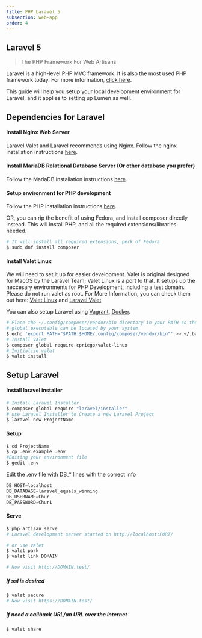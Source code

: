 ```yaml
---
title: PHP Laravel 5
subsection: web-app
order: 4
---
```


## Laravel 5
> The PHP Framework For Web Artisans

Laravel is a high-level PHP MVC framework. It is also the most used PHP framework today. For more information, [click here](https://laravel.com/). 

This guide will help you setup your local development environment for Laravel, and it applies to setting up Lumen as well.


## Dependencies for Laravel
#### Install Nginx Web Server
Laravel Valet and Laravel recommends using Nginx. Follow the nginx installation instructions [here](/start/sw/web-app/nginx.html).


#### Install MariaDB Relational Database Server (Or other database you prefer)
Follow the MariaDB installation instructions [here](/tech/database/mariadb/about.html).

#### Setup environment for PHP development
Follow the PHP installation instructions [here](/tech/languages/php/php-installation.html).

OR, you can rip the benefit of using Fedora, and install composer directly instead. This will install PHP, and all the required extensions/libraries needed.
```bash
# It will install all required extensions, perk of Fedora
$ sudo dnf install composer
```

#### Install Valet Linux
We will need to set it up for easier development. Valet is original designed for MacOS by the Laravel Team; Valet Linux is a port to that. It setups up the neccesary environments for PHP Development, including a test domain. Please do not run valet as root. 
For More Information, you can check them out here: 
[Valet Linux](https://cpriego.github.io/valet-linux/)  and  [Laravel Valet](https://laravel.com/docs/5.7/valet)

You can also setup Laravel using [Vagrant](/tools/vagrant/about.html), [Docker](/tools/docker/about.html).

```bash
# Place the ~/.config/composer/vendor/bin directory in your PATH so the composer 
# global executable can be located by your system.
$ echo 'export PATH="$PATH:$HOME/.config/composer/vendor/bin"' >> ~/.bashrc
# Install valet 
$ composer global require cpriego/valet-linux
# Initialize valet
$ valet install
```
## Setup Laravel

#### Install laravel installer

```bash
# Install Laravel Installer
$ composer global require "laravel/installer"
# use Laravel Installer to Create a new Laravel Project
$ laravel new ProjectName
```

#### Setup

```bash
$ cd ProjectName
$ cp .env.example .env
#Editing your environment file
$ gedit .env 
```

Edit the .env file with DB_* lines with the correct info

```javascript
DB_HOST=localhost
DB_DATABASE=laravel_equals_winning
DB_USERNAME=Chur
DB_PASSWORD=Chur1
```

#### Serve

```bash
$ php artisan serve
# Laravel development server started on http://localhost:PORT/

# or use valet
$ valet park
$ valet link DOMAIN

# Now visit http://DOMAIN.test/
```

##### If ssl is desired

```bash
$ valet secure
# Now visit https://DOMAIN.test/

```

##### If need a callback URL/an URL over the internet
```bash
$ valet share
```
